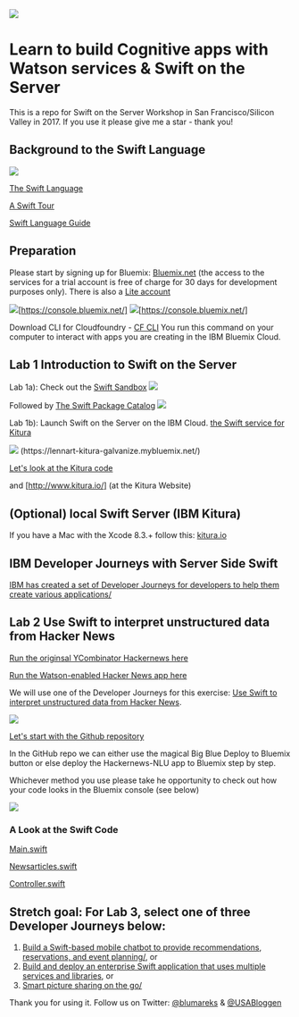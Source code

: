 
<img src="https://farm5.staticflickr.com/4337/36010504144_e7fdf1c8e0_z.jpg">

# Learn to build Cognitive apps with Watson services & Swift on the Server
This is a repo for Swift on the Server Workshop in San Francisco/Silicon Valley in 2017. If you use it please give me a star - thank you!

## Background to the Swift Language

<img src="https://farm5.staticflickr.com/4389/36674479412_fab6b1f1ed.jpg">

[The Swift Language](https://en.wikipedia.org/wiki/Swift_(programming_language))

[A Swift Tour](https://developer.apple.com/library/content/documentation/Swift/Conceptual/Swift_Programming_Language/GuidedTour.html#//apple_ref/doc/uid/TP40014097-CH2-ID1)

[Swift Language Guide](https://developer.apple.com/library/content/documentation/Swift/Conceptual/Swift_Programming_Language/TheBasics.html#//apple_ref/doc/uid/TP40014097-CH5-ID309)

## Preparation
Please start by signing up for Bluemix: [Bluemix.net](http://bluemix.net) (the access to the services for a trial account is free of charge for 30 days for development purposes only). There is also a [Lite account](https://www.ibm.com/cloud-computing/bluemix/standard-account)

<img src="https://farm5.staticflickr.com/4406/36674633642_e1e0526d7c.jpg">[https://console.bluemix.net/]
<img src="https://farm5.staticflickr.com/4356/36674633612_4af6e3a0e5.jpg">[https://console.bluemix.net/]

Download CLI for Cloudfoundry - [CF CLI](https://github.com/cloudfoundry/cli/releases/) You run this command on your computer to interact with apps you are creating in the IBM Bluemix Cloud.

## Lab 1 Introduction to Swift on the Server
Lab 1a): Check out the [Swift Sandbox](https://swift.sandbox.bluemix.net/) 
<img src="https://farm5.staticflickr.com/4431/36449211700_2637512c4c.jpg">

Followed by [The Swift Package Catalog](https://packagecatalog.com/) 
<img src="https://farm5.staticflickr.com/4372/36449336690_46a784a18c.jpg">

Lab 1b): Launch Swift on the Server on the IBM Cloud. [the Swift service for Kitura](https://console.bluemix.net/catalog/starters/runtime-for-swift?env_id=ibm%3Ayp%3Aus-south&taxonomyNavigation=apps)

<img src="https://farm5.staticflickr.com/4394/36039596383_21dbf0765f.jpg">
(https://lennart-kitura-galvanize.mybluemix.net/)

[Let's look at the Kitura code](https://github.com/IBM-Swift/Kitura)

and [http://www.kitura.io/] (at the Kitura Website)

## (Optional) local Swift Server (IBM Kitura)
If you have a Mac with the Xcode 8.3.+ follow this: [kitura.io](http://www.kitura.io/)

## IBM Developer Journeys with Server Side Swift
[IBM has created a set of Developer Journeys for developers to help them create various applications/](https://developer.ibm.com/code/journey/category/swift-on-the-server/)

## Lab 2 Use Swift to interpret unstructured data from Hacker News
[Run the originsal YCombinator Hackernews here](https://news.ycombinator.com/)

[Run the Watson-enabled Hacker News app here](http://lennart-hackernews-nlu-baffling-bandsman.mybluemix.net/)

We will use one of the Developer Journeys for this exercise: [Use Swift to interpret unstructured data from Hacker News](https://developer.ibm.com/code/journey/use-swift-interpret-unstructured-data-hacker-news/).

<img src="https://farm5.staticflickr.com/4376/36036955253_7d27aeda85.jpg">

[Let's start with the Github repository](https://github.com/IBM/Hackernews-NLU)

In the GitHub repo we can either use the magical Big Blue Deploy to Bluemix button or else deploy the Hackernews-NLU app to Bluemix step by step.

Whichever method you use please take he opportunity to check out how your code looks in the Bluemix console (see below)

<img src="https://farm5.staticflickr.com/4399/36676475452_4b398b2fd7.jpg">


### A Look at the Swift Code

[Main.swift](https://github.com/IBM/Hackernews-NLU/blob/master/Sources/main.swift)

[Newsarticles.swift](https://github.com/IBM/Hackernews-NLU/blob/master/Sources/NewsArticles.swift)

[Controller.swift](https://github.com/IBM/Hackernews-NLU/blob/master/Sources/Controller.swift)







## Stretch goal: For Lab 3, select one of three Developer Journeys below:
1) [Build a Swift-based mobile chatbot to provide recommendations, reservations, and event planning/](https://developer.ibm.com/code/journey/build-a-cognitive-recommendation-app-with-swift/), or 
2) [Build and deploy an enterprise Swift application that uses multiple services and libraries](https://developer.ibm.com/code/journey/build-an-enterprise-swift-app-using-services/), or 
3) [Smart picture sharing on the go/](https://developer.ibm.com/code/journey/apply-cognitive-to-mobile-images-on-the-go/)

Thank you for using it. Follow us on Twitter:
[@blumareks](https://twitter.com/blumareks) & [@USABloggen](https://twitter.com/USABloggen)
